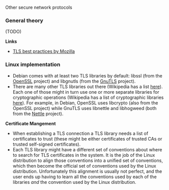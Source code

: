 
Other secure network protocols 

### General theory

(TODO)

**Links**

- [TLS best practices by Mozilla](https://wiki.mozilla.org/Security/Server_Side_TLS)

### Linux implementation

* Debian comes with at least two TLS libraries by default: libssl (from the [OpenSSL](https://www.openssl.org) project) and libgnutls (from the [GnuTLS](https://www.gnutls.org) project).
* There are many other TLS libraries out there (Wikipedia has a list [here](https://en.wikipedia.org/wiki/Comparison_of_TLS_implementations)). Each one of those might in turn use one or more separate libraries for cryptographic operations (Wikipedia has a list of cryptographic libraries [here](https://en.wikipedia.org/wiki/Comparison_of_cryptography_libraries)). For example, in Debian, OpenSSL uses libcrypto (also from the OpenSSL project) while GnuTLS uses libnettle and libhogweed (both from the [Nettle](https://www.lysator.liu.se/~nisse/nettle/) project).

**Certificate Mangement**

* When establishing a TLS connection a TLS library needs a list of certificates to trust (these might be either certificates of trusted CAs or trusted self-signed certificates).
* Each TLS library might have a different set of conventions about where to search for TLS certificates in the system. It is the job of the Linux distribution to align those conventions into a unified set of conventions, which then become the official set of conventions used by the Linux distribution. Unfortunately this alignment is usually not perfect, and the user ends up having to learn all the conventions used by each of the libraries *and* the convention used by the Linux distribution.